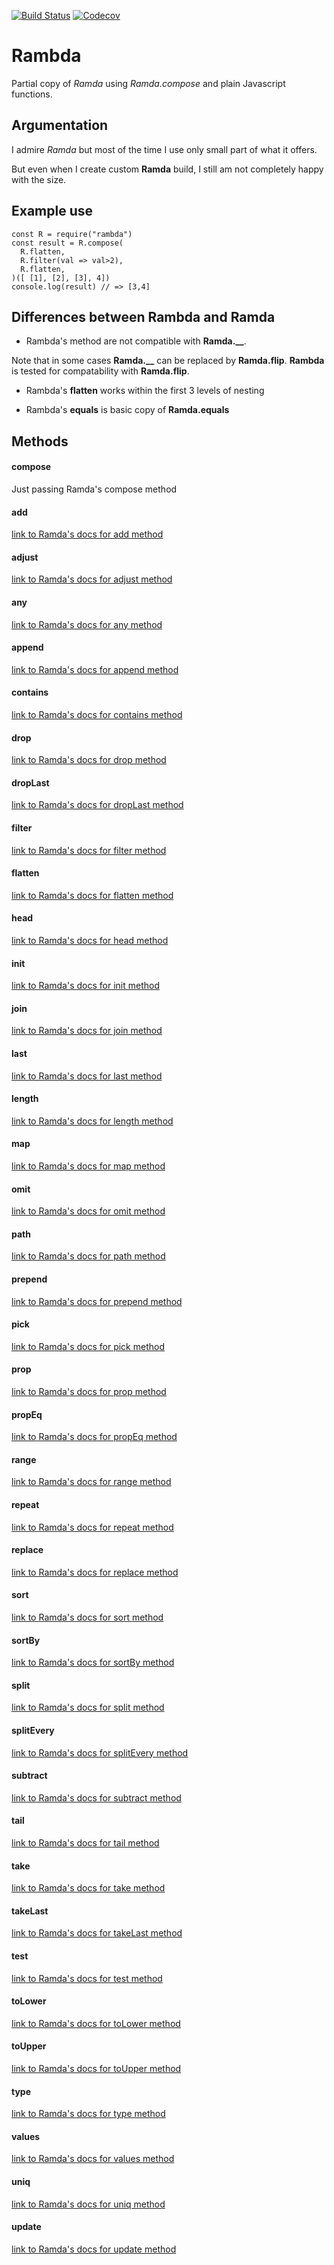 [![Build Status](https://travis-ci.org/selfrefactor/ils.svg?branch=master)](https://travis-ci.org/selfrefactor/rambda)
[![Codecov](https://img.shields.io/codecov/c/github/selfrefactor/ils.svg)](https://codecov.io/gh/selfrefactor/rambda)

# Rambda

Partial copy of *Ramda* using *Ramda.compose* and plain Javascript functions.

## Argumentation
I admire *Ramda* but most of the time I use only small part of what it offers.

But even when I create custom **Ramda** build, I still am not completely happy with the size.

## Example use
```
const R = require("rambda")
const result = R.compose(
  R.flatten,
  R.filter(val => val>2),
  R.flatten,
)([ [1], [2], [3], 4])
console.log(result) // => [3,4]
```

## Differences between Rambda and Ramda

- Rambda's method are not compatible with **Ramda.__**.

Note that in some cases **Ramda.__** can be replaced by **Ramda.flip**. **Rambda** is tested for compatability with **Ramda.flip**.

- Rambda's **flatten** works within the first 3 levels of nesting

- Rambda's **equals** is basic copy of **Ramda.equals**

## Methods

#### compose

Just passing Ramda's compose method

#### add

[link to Ramda's docs for add method](http://ramdajs.com/docs/#add)

#### adjust

[link to Ramda's docs for adjust method](http://ramdajs.com/docs/#adjust)

#### any

[link to Ramda's docs for any method](http://ramdajs.com/docs/#any)

#### append

[link to Ramda's docs for append method](http://ramdajs.com/docs/#append)

#### contains

[link to Ramda's docs for contains method](http://ramdajs.com/docs/#contains)

#### drop

[link to Ramda's docs for drop method](http://ramdajs.com/docs/#drop)

#### dropLast

[link to Ramda's docs for dropLast method](http://ramdajs.com/docs/#dropLast)

#### filter

[link to Ramda's docs for filter method](http://ramdajs.com/docs/#filter)

#### flatten

[link to Ramda's docs for flatten method](http://ramdajs.com/docs/#flatten)

#### head

[link to Ramda's docs for head method](http://ramdajs.com/docs/#head)

#### init

[link to Ramda's docs for init method](http://ramdajs.com/docs/#init)

#### join

[link to Ramda's docs for join method](http://ramdajs.com/docs/#join)

#### last

[link to Ramda's docs for last method](http://ramdajs.com/docs/#last)

#### length

[link to Ramda's docs for length method](http://ramdajs.com/docs/#length)

#### map

[link to Ramda's docs for map method](http://ramdajs.com/docs/#map)

#### omit

[link to Ramda's docs for omit method](http://ramdajs.com/docs/#omit)

#### path

[link to Ramda's docs for path method](http://ramdajs.com/docs/#path)

#### prepend

[link to Ramda's docs for prepend method](http://ramdajs.com/docs/#prepend)

#### pick

[link to Ramda's docs for pick method](http://ramdajs.com/docs/#pick)

#### prop

[link to Ramda's docs for prop method](http://ramdajs.com/docs/#prop)

#### propEq

[link to Ramda's docs for propEq method](http://ramdajs.com/docs/#propEq)

#### range

[link to Ramda's docs for range method](http://ramdajs.com/docs/#range)

#### repeat

[link to Ramda's docs for repeat method](http://ramdajs.com/docs/#repeat)

#### replace

[link to Ramda's docs for replace method](http://ramdajs.com/docs/#replace)

#### sort

[link to Ramda's docs for sort method](http://ramdajs.com/docs/#sort)

#### sortBy

[link to Ramda's docs for sortBy method](http://ramdajs.com/docs/#sortBy)

#### split

[link to Ramda's docs for split method](http://ramdajs.com/docs/#split)

#### splitEvery

[link to Ramda's docs for splitEvery method](http://ramdajs.com/docs/#splitEvery)

#### subtract

[link to Ramda's docs for subtract method](http://ramdajs.com/docs/#subtract)

#### tail

[link to Ramda's docs for tail method](http://ramdajs.com/docs/#tail)

#### take

[link to Ramda's docs for take method](http://ramdajs.com/docs/#take)

#### takeLast

[link to Ramda's docs for takeLast method](http://ramdajs.com/docs/#takeLast)

#### test

[link to Ramda's docs for test method](http://ramdajs.com/docs/#test)

#### toLower

[link to Ramda's docs for toLower method](http://ramdajs.com/docs/#toLower)

#### toUpper

[link to Ramda's docs for toUpper method](http://ramdajs.com/docs/#toUpper)

#### type

[link to Ramda's docs for type method](http://ramdajs.com/docs/#type)

#### values

[link to Ramda's docs for values method](http://ramdajs.com/docs/#values)

#### uniq

[link to Ramda's docs for uniq method](http://ramdajs.com/docs/#uniq)

#### update

[link to Ramda's docs for update method](http://ramdajs.com/docs/#update)
